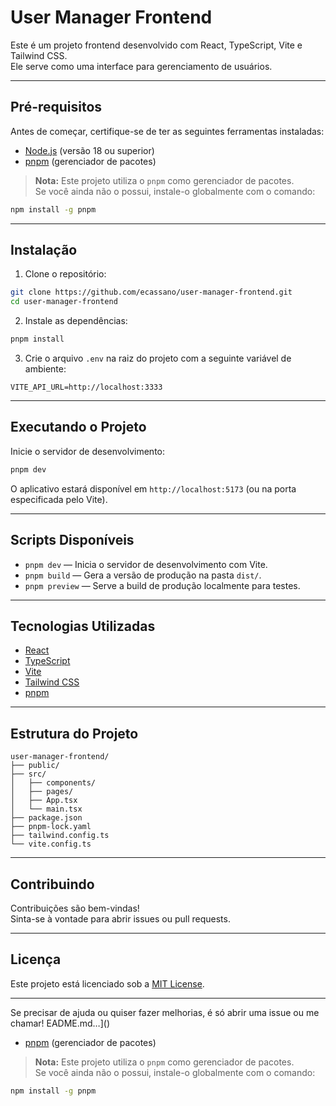 # User Manager Frontend

Este é um projeto frontend desenvolvido com React, TypeScript, Vite e Tailwind CSS.  
Ele serve como uma interface para gerenciamento de usuários.

---

## Pré-requisitos

Antes de começar, certifique-se de ter as seguintes ferramentas instaladas:

- [Node.js](https://nodejs.org/) (versão 18 ou superior)  
- [pnpm](https://pnpm.io/) (gerenciador de pacotes)

> **Nota:** Este projeto utiliza o `pnpm` como gerenciador de pacotes.  
> Se você ainda não o possui, instale-o globalmente com o comando:

```bash
npm install -g pnpm
```

---

## Instalação

1. Clone o repositório:

```bash
git clone https://github.com/ecassano/user-manager-frontend.git
cd user-manager-frontend
```

2. Instale as dependências:

```bash
pnpm install
```

3. Crie o arquivo `.env` na raiz do projeto com a seguinte variável de ambiente:

```env
VITE_API_URL=http://localhost:3333
```

---

## Executando o Projeto

Inicie o servidor de desenvolvimento:

```bash
pnpm dev
```

O aplicativo estará disponível em `http://localhost:5173` (ou na porta especificada pelo Vite).

---

## Scripts Disponíveis

- `pnpm dev` — Inicia o servidor de desenvolvimento com Vite.  
- `pnpm build` — Gera a versão de produção na pasta `dist/`.  
- `pnpm preview` — Serve a build de produção localmente para testes.

---

## Tecnologias Utilizadas

- [React](https://react.dev/)  
- [TypeScript](https://www.typescriptlang.org/)  
- [Vite](https://vitejs.dev/)  
- [Tailwind CSS](https://tailwindcss.com/)  
- [pnpm](https://pnpm.io/)

---

## Estrutura do Projeto

```plaintext
user-manager-frontend/
├── public/
├── src/
│   ├── components/
│   ├── pages/
│   ├── App.tsx
│   └── main.tsx
├── package.json
├── pnpm-lock.yaml
├── tailwind.config.ts
└── vite.config.ts
```

---

## Contribuindo

Contribuições são bem-vindas!  
Sinta-se à vontade para abrir issues ou pull requests.

---

## Licença

Este projeto está licenciado sob a [MIT License](LICENSE).

---

Se precisar de ajuda ou quiser fazer melhorias, é só abrir uma issue ou me chamar!
EADME.md…]()

- [pnpm](https://pnpm.io/) (gerenciador de pacotes)

> **Nota:** Este projeto utiliza o `pnpm` como gerenciador de pacotes.  
> Se você ainda não o possui, instale-o globalmente com o comando:

```bash
npm install -g pnpm
